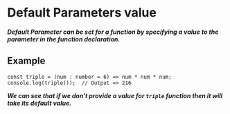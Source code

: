 # Default Parameters value
***Default Parameter can be set for a function by specifying a value to the parameter in the function declaration.***

## Example
```
const triple = (num : number = 6) => num * num * num;
console.log(triple());  // Output => 216
```
***We can see that if we don't provide a value for
`triple` function then it will take its default value.***
